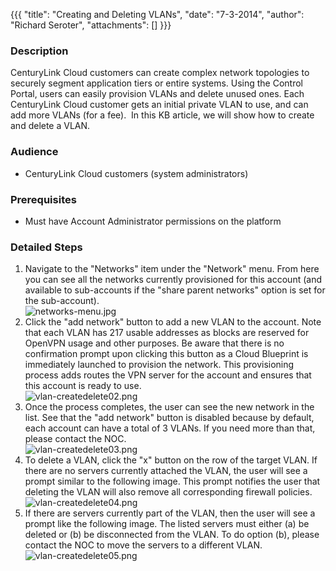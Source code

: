 {{{
  "title": "Creating and Deleting VLANs",
  "date": "7-3-2014",
  "author": "Richard Seroter",
  "attachments": []
}}}

<h3>Description</h3>
<p>CenturyLink Cloud customers can create complex network topologies to securely segment application tiers or entire systems. Using the Control Portal, users can easily provision VLANs and delete unused ones. Each CenturyLink Cloud customer gets an initial
  private VLAN to use, and can add more VLANs (for a fee). &nbsp;In this KB article, we will show how to create and delete a VLAN.</p>
<h3>Audience</h3>
<ul>
  <li>CenturyLink Cloud customers (system administrators)</li>
</ul>
<h3>Prerequisites</h3>
<ul>
  <li>Must have Account Administrator permissions on the platform</li>
</ul>
<h3>Detailed Steps</h3>
<ol>
  <li>Navigate to the "Networks" item under the "Network" menu. From here you can see all the networks currently provisioned for this account (and available to sub-accounts if the "share parent networks" option is set for the sub-account).
    <br /><img src="https://t3n.zendesk.com/attachments/token/OVoPAmnxOTdNWTjOqy8W0wm2f/?name=networks-menu.jpg" alt="networks-menu.jpg" />
  </li>
  <li>Click the "add network" button to add a new VLAN to the account. Note that each VLAN has 217 usable addresses as blocks are reserved for OpenVPN usage and other purposes. Be aware that there is no confirmation prompt upon clicking this button as a Cloud
    Blueprint is immediately launched to provision the network. This provisioning process adds routes the VPN server for the account and ensures that this account is ready to use.
    <br /><img src="https://t3n.zendesk.com/attachments/token/evzrkdjjxpuagk4/?name=vlan-createdelete02.png" alt="vlan-createdelete02.png" />
  </li>
  <li>Once the process completes, the user can see the new network in the list. See that the "add network" button is disabled because by default, each account can have a total of 3 VLANs. If you need more than that, please contact the NOC.
    <br /><img src="https://t3n.zendesk.com/attachments/token/b8jhpm8tudvrvbl/?name=vlan-createdelete03.png" alt="vlan-createdelete03.png" />
  </li>
  <li>To delete a VLAN, click the "x" button on the row of the target VLAN. If there are no servers currently attached the VLAN, the user will see a prompt similar to the following image. This prompt notifies the user that deleting the VLAN will also remove
    all corresponding firewall policies.
    <br /><img src="https://t3n.zendesk.com/attachments/token/pxwfaitjb07rans/?name=vlan-createdelete04.png" alt="vlan-createdelete04.png" />
  </li>
  <li>If there are servers currently part of the VLAN, then the user will see a prompt like the following image. The listed servers must either (a) be deleted or (b) be disconnected from the VLAN. To do option (b), please contact the NOC to move the servers
    to a different VLAN.
    <br /><img src="https://t3n.zendesk.com/attachments/token/dxepjxewmwivz4e/?name=vlan-createdelete05.png" alt="vlan-createdelete05.png" />
  </li>
</ol>
